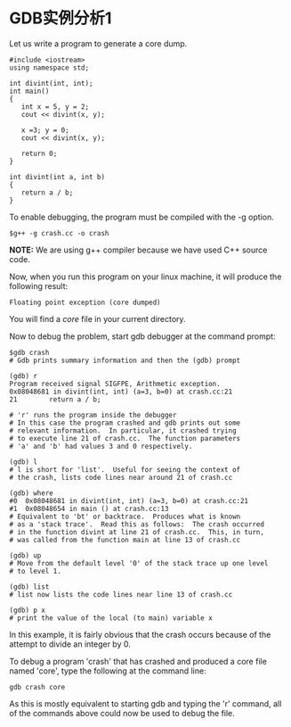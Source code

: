 # GDB实例分析1

Let us write a program to generate a core dump.

```
#include <iostream>
using namespace std;  

int divint(int, int);  
int main() 
{ 
   int x = 5, y = 2; 
   cout << divint(x, y); 
   
   x =3; y = 0; 
   cout << divint(x, y); 
   
   return 0; 
}  

int divint(int a, int b) 
{ 
   return a / b; 
}   
```

To enable debugging, the program must be compiled with the -g option.

```
$g++ -g crash.cc -o crash 
```

**NOTE:** We are using g++ compiler because we have used C++ source code.

Now, when you run this program on your linux machine, it will produce the following result:

```
Floating point exception (core dumped) 
```

You will find a *core* file in your current directory.

Now to debug the problem, start gdb debugger at the command prompt:

```
$gdb crash 
# Gdb prints summary information and then the (gdb) prompt
  
(gdb) r 
Program received signal SIGFPE, Arithmetic exception. 
0x08048681 in divint(int, int) (a=3, b=0) at crash.cc:21 
21        return a / b; 

# 'r' runs the program inside the debugger 
# In this case the program crashed and gdb prints out some 
# relevant information.  In particular, it crashed trying 
# to execute line 21 of crash.cc.  The function parameters 
# 'a' and 'b' had values 3 and 0 respectively.  

(gdb) l 
# l is short for 'list'.  Useful for seeing the context of 
# the crash, lists code lines near around 21 of crash.cc  

(gdb) where 
#0  0x08048681 in divint(int, int) (a=3, b=0) at crash.cc:21 
#1  0x08048654 in main () at crash.cc:13 
# Equivalent to 'bt' or backtrace.  Produces what is known 
# as a 'stack trace'.  Read this as follows:  The crash occurred 
# in the function divint at line 21 of crash.cc.  This, in turn, 
# was called from the function main at line 13 of crash.cc  

(gdb) up 
# Move from the default level '0' of the stack trace up one level 
# to level 1.  

(gdb) list 
# list now lists the code lines near line 13 of crash.cc  

(gdb) p x 
# print the value of the local (to main) variable x 
```

In this example, it is fairly obvious that the crash occurs because of the attempt to divide an integer by 0.

To debug a program 'crash' that has crashed and produced a core file named 'core', type the following at the command line:

```
gdb crash core 
```

As this is mostly equivalent to starting gdb and typing the 'r'  command, all of the commands above could now be used to debug the file.